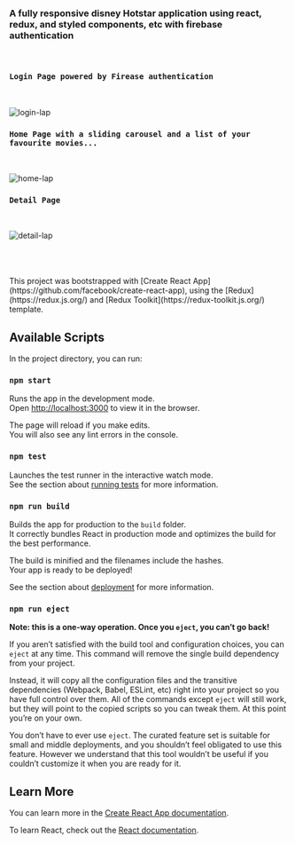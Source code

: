 <h3> A fully responsive disney Hotstar application using react, redux, and styled components, etc with firebase authentication </h3>
<br>

### `Login Page powered by Firease authentication`
<br>

![login-lap](https://user-images.githubusercontent.com/73573652/138610791-a4352acf-d336-4525-9006-96cefcb6bc7c.png)


### `Home Page with a sliding carousel and a list of your favourite movies...`
<br>

![home-lap](https://user-images.githubusercontent.com/73573652/138610850-48acfabe-adae-4053-8ae4-c00d3b07c8b0.png)


### `Detail Page`
<br>


![detail-lap](https://user-images.githubusercontent.com/73573652/138610889-0650b9fd-2dd5-4059-acf5-15b3dd0a1067.png)

<br>



<br>
<br>
This project was bootstrapped with [Create React App](https://github.com/facebook/create-react-app), using the [Redux](https://redux.js.org/) and [Redux Toolkit](https://redux-toolkit.js.org/) template.

## Available Scripts

In the project directory, you can run:

### `npm start`

Runs the app in the development mode.<br />
Open [http://localhost:3000](http://localhost:3000) to view it in the browser.

The page will reload if you make edits.<br />
You will also see any lint errors in the console.

### `npm test`

Launches the test runner in the interactive watch mode.<br />
See the section about [running tests](https://facebook.github.io/create-react-app/docs/running-tests) for more information.

### `npm run build`

Builds the app for production to the `build` folder.<br />
It correctly bundles React in production mode and optimizes the build for the best performance.

The build is minified and the filenames include the hashes.<br />
Your app is ready to be deployed!

See the section about [deployment](https://facebook.github.io/create-react-app/docs/deployment) for more information.

### `npm run eject`

**Note: this is a one-way operation. Once you `eject`, you can’t go back!**

If you aren’t satisfied with the build tool and configuration choices, you can `eject` at any time. This command will remove the single build dependency from your project.

Instead, it will copy all the configuration files and the transitive dependencies (Webpack, Babel, ESLint, etc) right into your project so you have full control over them. All of the commands except `eject` will still work, but they will point to the copied scripts so you can tweak them. At this point you’re on your own.

You don’t have to ever use `eject`. The curated feature set is suitable for small and middle deployments, and you shouldn’t feel obligated to use this feature. However we understand that this tool wouldn’t be useful if you couldn’t customize it when you are ready for it.

## Learn More

You can learn more in the [Create React App documentation](https://facebook.github.io/create-react-app/docs/getting-started).

To learn React, check out the [React documentation](https://reactjs.org/).
